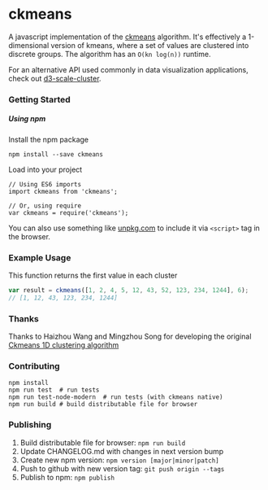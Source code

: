 # ckmeans

A javascript implementation of the [ckmeans](https://cran.r-project.org/web/packages/Ckmeans.1d.dp/index.html) algorithm. It's effectively a 1-dimensional version of kmeans, where a set of values are clustered into discrete groups. The algorithm has an `O(kn log(n))` runtime.

For an alternative API used commonly in data visualization applications, check out [d3-scale-cluster](https://github.com/schnerd/d3-scale-cluster).

### Getting Started

##### Using npm

Install the npm package

```
npm install --save ckmeans
```

Load into your project

```es6
// Using ES6 imports
import ckmeans from 'ckmeans';

// Or, using require
var ckmeans = require('ckmeans');
```

You can also use something like [unpkg.com](https://unpkg.com/#/) to include it via `<script>` tag in the browser.

### Example Usage

This function returns the first value in each cluster

```js
var result = ckmeans([1, 2, 4, 5, 12, 43, 52, 123, 234, 1244], 6);
// [1, 12, 43, 123, 234, 1244]
```

### Thanks

Thanks to Haizhou Wang and Mingzhou Song for developing the original [Ckmeans 1D clustering algorithm](https://cran.r-project.org/web/packages/Ckmeans.1d.dp/)

### Contributing

```
npm install
npm run test  # run tests
npm run test-node-modern  # run tests (with ckmeans native)
npm run build # build distributable file for browser
```

### Publishing

1. Build distributable file for browser: `npm run build`
2. Update CHANGELOG.md with changes in next version bump
3. Create new npm version: `npm version [major|minor|patch]`
4. Push to github with new version tag: `git push origin --tags`
5. Publish to npm: `npm publish`
